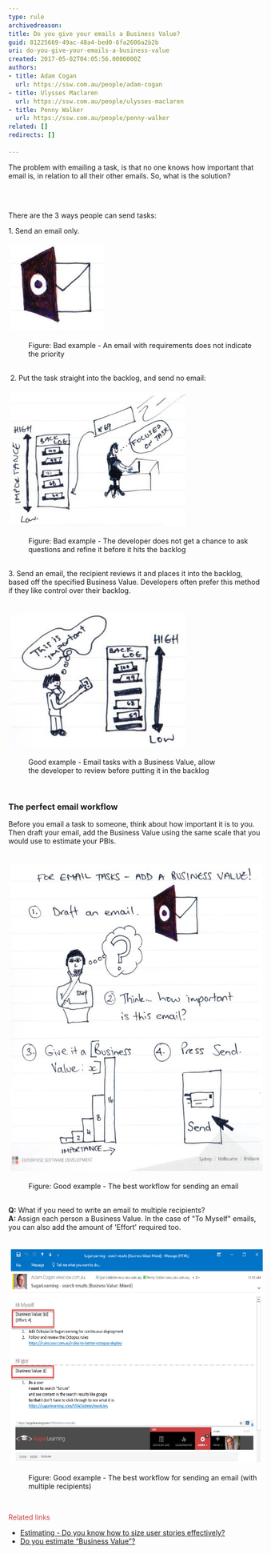 ```yaml
---
type: rule
archivedreason: 
title: Do you give your emails a Business Value?
guid: 81225669-49ac-48a4-bed0-6fa2606a2b2b
uri: do-you-give-your-emails-a-business-value
created: 2017-05-02T04:05:56.0000000Z
authors:
- title: Adam Cogan
  url: https://ssw.com.au/people/adam-cogan
- title: Ulysses Maclaren
  url: https://ssw.com.au/people/ulysses-maclaren
- title: Penny Walker
  url: https://ssw.com.au/people/penny-walker
related: []
redirects: []

---
```



<p>The problem with emailing a task, is that no one knows how important that email is, in relation to all their other emails. So, what is the solution? <br></p>
<br><excerpt class='endintro'></excerpt><br>
<p>​There are the 3 ways people can send tasks​:<br></p><p>1. Send an email only.<br></p><dl class="ssw15-rteElement-ImageArea"><img src="Email sign.jpg" alt="Email sign.jpg" style="margin:5px;" /></dl><dd class="ssw15-rteElement-FigureBad">Figure: Bad example - An email with requirements does not indicate the priority</dd><p><br>​​​​​ 2. Put the task straight into the backlog, and send no email:​<br></p><dl class="ssw15-rteElement-ImageArea"><img src="straight to scrum.jpg" alt="" style="margin:5px;width:349px;height:268px;" /></dl><dd class="ssw15-rteElement-FigureBad">​​​​​Figure: Bad example - The developer does not get a chance to ask questions and refine it before it hits the backlog</dd><p>​<br>3. Send an email, the recipient reviews it and places it into the backlog, based off the specified Business Value. Developers often prefer this method if they like control over their backlog.<br><br></p><dl class="ssw15-rteElement-ImageArea"><img src="Developer entered.jpg" alt="Developer entered.jpg" style="margin:5px;width:349px;" /></dl><dd class="ssw15-rteElement-FigureGood">Good example - Email tasks with a Business Value, allow the developer to review before putting it in the backlog​​​<br></dd><p></p><p>​​​​</p><h3 class="ssw15-rteElement-H3">​The perfect email workflow​​​<br></h3><p>Before you email a task to someone, think about how important it is to you.  Then draft your email, add the Business Value​ using the same scale that you would use to estimate your PBIs​. <br><br></p><dl class="ssw15-rteElement-ImageArea" style="text-align:left;"><dl class="ssw15-rteElement-ImageArea"><img src="Email Diagram.jpg" alt="Email Diagram.jpg" style="width:600px;margin:5px;height:615px;" /></dl><dd class="ssw15-rteElement-FigureGood">​​​​Figure: ​​​Good ​​example - The best workflow for sending an email</dd><br></dl><p class="ssw15-rteElement-P" style="text-align:left;"><strong>​​​Q:</strong> What if you need to write an email to multiple recipients?<br><strong>A: </strong>Assign each person a Business Value. ​In the case of "To Myself" emails, you can also add the amount of 'Effort' required too.<br><br></p><dl class="ssw15-rteElement-ImageArea" style="text-align:left;"><img src="Email screenshot.jpg" alt="Email screenshot.jpg" style="text-align:left;margin:5px;width:600px;height:426px;" /></dl><dd class="ssw15-rteElement-FigureGood">Figure: Good example - The best workflow for sending an email (with multiple recipients)<br></dd><p class="ssw15-rteElement-P">​​​<br></p><dl class="ssw15-rteElement-ImageArea"><span style="color:#cc4141;font-family:"segoe ui", "trebuchet ms", tahoma, arial, verdana, sans-serif;font-size:18px;background-color:initial;">Related links</span><br></dl><p></p><ul><li><a href=/estimating-do-you-know-how-to-size-user-stories-effectively>Estimating - Do you know how to size user stories effectively?</a><br></li><li><a href=/do-you-estimate-business-value>Do you estimate “Business Value”?</a><br><br></li></ul>


